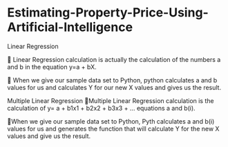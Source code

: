 # Estimating-Property-Price-Using-Artificial-Intelligence

Linear Regression

📌 Linear Regression calculation is actually the calculation of the numbers a and b in the equation y=a + bX.

📌 When we give our sample data set to Python, python calculates a and b values ​​for us and calculates Y for our new X values ​​and gives us the result.

Multiple Linear Regression
📌Multiple Linear Regression calculation is the calculation of y= a + b1x1 + b2x2 + b3x3 + ... equations a and b(i).

📌When we give our sample data set to Python, Pyth calculates a and b(i) values ​​for us and generates the function that will calculate Y for the new X values ​​and give us the result.
